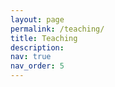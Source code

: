 ```yaml
---
layout: page
permalink: /teaching/
title: Teaching
description:
nav: true
nav_order: 5
---
```






